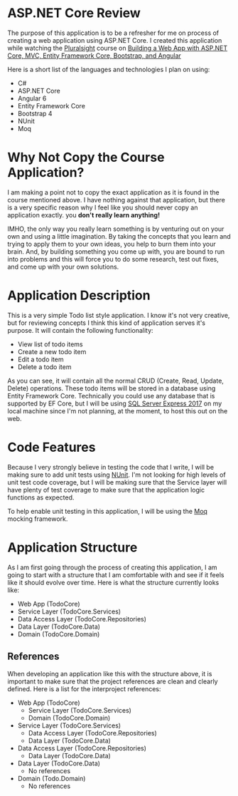# ASP.NET Core Review

The purpose of this application is to be a refresher for me on process of creating a web application using ASP.NET Core. I created this application while watching the [Pluralsight](https://pluralsight.pxf.io/c/1311082/424552/7490) course on [Building a Web App with ASP.NET Core, MVC, Entity Framework Core, Bootstrap, and Angular](https://pluralsight.pxf.io/c/1311082/424552/7490?u=https%3A%2F%2Fapp.pluralsight.com%2Flibrary%2Fcourses%2Faspnetcore-mvc-efcore-bootstrap-angular-web)

Here is a short list of the languages and technologies I plan on using:
* C#
* ASP.NET Core
* Angular 6
* Entity Framework Core
* Bootstrap 4
* NUnit
* Moq

# Why Not Copy the Course Application?

I am making a point not to copy the exact application as it is found in the course mentioned above. I have nothing against that application, but there is a very specific reason why I feel like you should never copy an application exactly. you **don't really learn anything!**

IMHO, the only way you really learn something is by venturing out on your own and using a little imagination. By taking the concepts that you learn and trying to apply them to your own ideas, you help to burn them into your brain. And, by building something you come up with, you are bound to run into problems and this will force you to do some research, test out fixes, and come up with your own solutions.

# Application Description

This is a very simple Todo list style application. I know it's not very creative, but for reviewing concepts I think this kind of application serves it's purpose. It will contain the following functionality:

* View list of todo items
* Create a new todo item
* Edit a todo item
* Delete a todo item

As you can see, it will contain all the normal CRUD (Create, Read, Update, Delete) operations. These todo items will be stored in a database using Entity Framework Core. Technically you could use any database that is supported by EF Core, but I will be using [SQL Server Express 2017](https://www.microsoft.com/en-us/sql-server/sql-server-editions-express) on my local machine since I'm not planning, at the moment, to host this out on the web.

# Code Features

Because I very strongly believe in testing the code that I write, I will be making sure to add unit tests using [NUnit](https://nunit.org/). I'm not looking for high levels of unit test code coverage, but I will be making sure that the Service layer will have plenty of test coverage to make sure that the application logic functions as expected.

To help enable unit testing in this application, I will be using the [Moq](https://github.com/moq/moq4) mocking framework.

# Application Structure

As I am first going through the process of creating this application, I am going to start with a structure that I am comfortable with and see if it feels like it should evolve over time. Here is what the structure currently looks like:

* Web App (TodoCore)
* Service Layer (TodoCore.Services)
* Data Access Layer (TodoCore.Repositories)
* Data Layer (TodoCore.Data)
* Domain (TodoCore.Domain)

## References

When developing an application like this with the structure above, it is important to make sure that the project references are clean and clearly defined. Here is a list for the interproject references:

* Web App (TodoCore)
  * Service Layer (TodoCore.Services)
  * Domain (TodoCore.Domain)
* Service Layer (TodoCore.Services)
  * Data Access Layer (TodoCore.Repositories)
  * Data Layer (TodoCore.Data)
* Data Access Layer (TodoCore.Repositories)
  * Data Layer (TodoCore.Data)
* Data Layer (TodoCore.Data)
  * No references
* Domain (Todo.Domain)
  * No references
